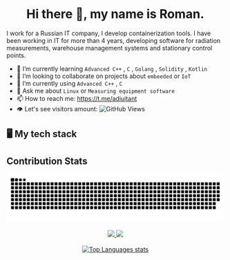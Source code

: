 <h1 align="center">Hi there 👋, my name is Roman.</h1>
  
I work for a Russian IT company, I develop containerization tools. I have been working in IT for more than 4 years, developing software for radiation measurements, warehouse management systems and stationary control points.



- 🌱 I’m currently learning  `Advanced C++` , `C` , `Golang` , `Solidity` , `Kotlin`
- 👯 I’m looking to collaborate on projects about `embeeded` or `IoT`
- 🤔 I’m currently using `Advanced C++` , `C`
- 💬 Ask me about `Linux` or `Measuring equipment software`
- 📫 How to reach me: https://t.me/adiuitant
- 👁️ Let's see visitors amount: ![GitHub Views](https://komarev.com/ghpvc/?username=Adiutant)

<h2 align="left">🖥 My tech stack</h2>

<h2 align="left">Contribution Stats</h2>
<div align="center">
  <a href="https://github.com/Adiutant/Adiutant/blob/output/github-contribution-grid-snake.svg" rel="noreferrer">
  <img src="https://github.com/Adiutant/Adiutant/blob/output/github-contribution-grid-snake.svg"> 
  </a>
</div>

</br>

<div align="center">
  <a href="https://github-readme-stats.vercel.app/api?username=Adiutant&show_icons=true&locale=en" rel="noreferrer">
  <img src="https://github-readme-stats.vercel.app/api?username=Adiutant&show_icons=true&locale=en" width="380" />
  </a>
  
  <a href="https://github-readme-streak-stats.herokuapp.com/?user=Adiutant&show_icons=true&locale=en" rel="noreferrer">
  <img src="https://github-readme-streak-stats.herokuapp.com/?user=Adiutant&show_icons=true&locale=en" width="400" />
  </a>
</div>

</br>

<div align="center">
  <a href="https://github-readme-stats-git-masterrstaa-rickstaa.vercel.app/api/top-langs/?username=Adiutant&langs_count=7&hide=Jupyter%20Notebook&hide_border=true&layout=compact" rel="noreferrer" />
  <img src="https://github-readme-stats-git-masterrstaa-rickstaa.vercel.app/api/top-langs/?username=Adiutant&langs_count=7&hide=Jupyter%20Notebook&hide_border=true&layout=compact" alt="Top Languages stats" width="320" />
  </a>
</div>

